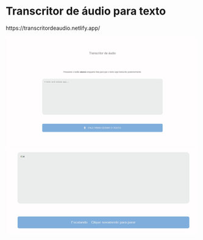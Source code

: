<h1> Transcritor de áudio para texto</h1>
  
<p>https://transcritordeaudio.netlify.app/</p>

![Demonstração do vídeo](./visualizacao.png)
![Demonstração do vídeo](./visualizacao02.png)
